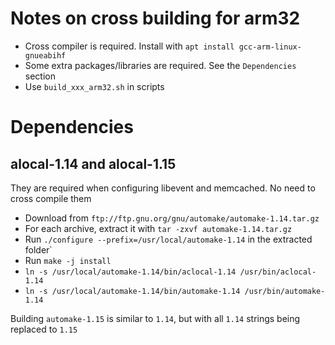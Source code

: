 # Notes on cross building for arm32

- Cross compiler is required. Install with `apt install gcc-arm-linux-gnueabihf`
- Some extra packages/libraries are required. See the `Dependencies` section
- Use `build_xxx_arm32.sh` in scripts

# Dependencies

## alocal-1.14 and alocal-1.15

They are required when configuring libevent and memcached. No need to cross compile them
- Download from `ftp://ftp.gnu.org/gnu/automake/automake-1.14.tar.gz`
- For each archive, extract it with `tar -zxvf automake-1.14.tar.gz`
- Run `./configure --prefix=/usr/local/automake-1.14` in the extracted folder`
- Run `make -j install`
- `ln -s /usr/local/automake-1.14/bin/aclocal-1.14 /usr/bin/aclocal-1.14`
- `ln -s /usr/local/automake-1.14/bin/automake-1.14 /usr/bin/automake-1.14`

Building `automake-1.15` is similar to `1.14`, but with all `1.14` strings being replaced to `1.15`


